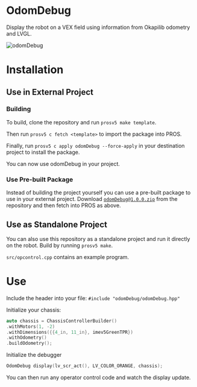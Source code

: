 # OdomDebug
Display the robot on a VEX field using information from Okapilib odometry and LVGL.

![odomDebug](https://github.com/theol0403/odomDebug/raw/master/odomDebug.png)

# Installation
## Use in External Project
### Building
To build, clone the repository and run `prosv5 make template`.

Then run `prosv5 c fetch <template>` to import the package into PROS.

Finally, run `prosv5 c apply odomDebug --force-apply` in your destination project to install the package.

You can now use odomDebug in your project.

### Use Pre-built Package
Instead of building the project yourself you can use a pre-built package to use in your external project.
Download <a href="https://github.com/theol0403/odomDebug/raw/master/odomDebug%401.0.0.zip" target="_blank">`odomDebug@1.0.0.zip`</a> from the repository and then fetch into PROS as above.

## Use as Standalone Project
You can also use this repository as a standalone project and run it directly on the robot.
Build by running `prosv5 make`.

`src/opcontrol.cpp` contains an example program.

# Use
Include the header into your file:
`#include "odomDebug/odomDebug.hpp"`

Initialize your chassis:
```cpp
auto chassis = ChassisControllerBuilder()
.withMotors(1, -2)
.withDimensions({{4_in, 11_in}, imev5GreenTPR})
.withOdometry()
.buildOdometry();
```
Initialize the debugger
```cpp
OdomDebug display(lv_scr_act(), LV_COLOR_ORANGE, chassis);
```
You can then run any operator control code and watch the display update.
